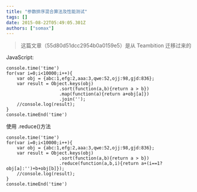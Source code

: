 ```yaml
---
title: "参数排序混合算法及性能测试"
tags: []
date: 2015-08-22T05:49:05.301Z
authors: ["somax"]
---
```


> 这篇文章（55d80d51dcc2954b0a0159e5）是从 Teambition 迁移过来的

JavaScript:

    console.time('time')
    for(var i=0;i<10000;i++){
        var obj = {abc:1,efg:2,aaa:3,qwe:52,ojj:98,gjd:836};
        var result = Object.keys(obj)
                        .sort(function(a,b){return a > b})
                        .map(function(a){return a+obj[a]})
                        .join('');
        //console.log(result);
    }
    console.timeEnd('time')

使用 .reduce()方法

    console.time('time')
    for(var i=0;i<10000;i++){
        var obj = {abc:1,efg:2,aaa:3,qwe:52,ojj:98,gjd:836};
        var result = Object.keys(obj)
                        .sort(function(a,b){return a > b})
                        .reduce(function(a,b,i){return a+(i==1?obj[a]:'')+b+obj[b]});
        //console.log(result);
    }
    console.timeEnd('time')
